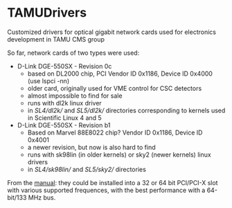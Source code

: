 TAMUDrivers
===========

Customized drivers for optical gigabit network cards used for electronics development in TAMU CMS group

So far, network cards of two types were used:
- D-Link DGE-550SX - Revision 0c
   - based on DL2000 chip, PCI Vendor ID 0x1186, Device ID 0x4000 (use lspci -nn)
   - older card, originally used for VME control for CSC detectors
   - almost impossible to find for sale
   - runs with dl2k linux driver
   - in *SL4/dl2k/* and *SL5/dl2k/* directories corresponding to kernels used in Scientific Linux 4 and 5
- D-Link DGE-550SX - Revision b1
   - Based on Marvel 88E8022 chip? Vendor ID 0x1186, Device ID 0x4001
   - a newer revision, but now is also hard to find
   - runs with sk98lin (in older kernels) or sky2 (newer kernels) linux drivers
   - in *SL4/sk98lin/* and *SL5/sky2/* directories

From the [manual](http://www.dlink.com/uk/en/support/product/dge-550sx-pci-bus-fiber-sc-connector-gigabit-ethernet-adapter):
they could be installed into a 32 or 64 bit PCI/PCI-X slot with various supported frequences, with the best performance with a 64-bit/133 MHz bus.
